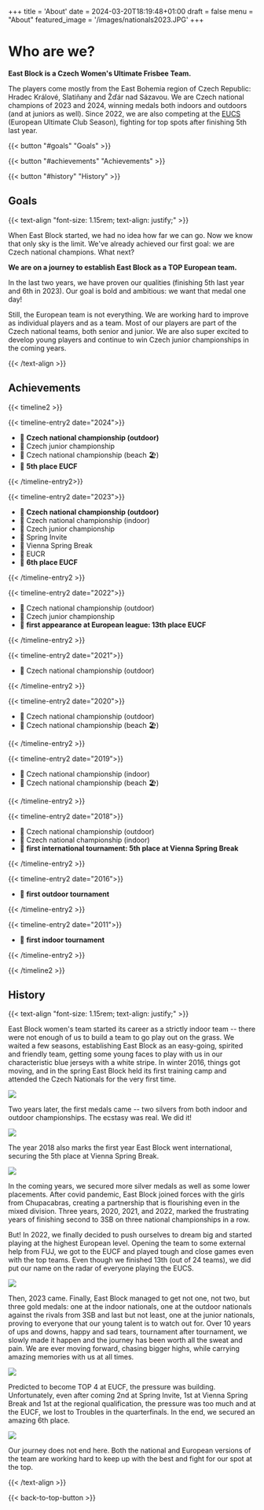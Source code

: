 +++
title = 'About'
date = 2024-03-20T18:19:48+01:00
draft = false
menu = "About"
featured_image = '/images/nationals2023.JPG'
+++

# Who are we?

**East Block is a Czech Women's Ultimate Frisbee Team.**

The players come mostly from the East Bohemia region of Czech Republic: Hradec Králové, Slatiňany and Žďár nad Sázavou. We are Czech national champions of 2023 and 2024, winning medals both indoors and outdoors (and at juniors as well). Since 2022, we are also competing at the [EUCS](https://eucs.ultimatefederation.eu/) (European Ultimate Club Season), fighting for top spots after finishing 5th last year.

{{< button "#goals" "Goals" >}}

{{< button "#achievements" "Achievements" >}}

{{< button "#history" "History" >}}

## Goals

{{< text-align "font-size: 1.15rem; text-align: justify;" >}}

When East Block started, we had no idea how far we can go. Now we know that only sky is the limit. We've already achieved our first goal: we are Czech national champions. What next?

**We are on a journey to establish East Block as a TOP European team.**

In the last two years, we have proven our qualities (finishing 5th last year and 6th in 2023). Our goal is bold and ambitious: we want that medal one day!

Still, the European team is not everything. We are working hard to improve as individual players and as a team. Most of our players are part of the Czech national teams, both senior and junior. We are also super excited to develop young players and continue to win Czech junior championships in the coming years.

{{< /text-align >}}

## Achievements

{{< timeline2 >}}

{{< timeline-entry2 date="2024">}}

- 🥇 **Czech national championship (outdoor)**
- 🥇 Czech junior championship
- 🥉 Czech national championship (beach 🏖️)
- 💙 **5th place EUCF**

{{< /timeline-entry2>}}

{{< timeline-entry2 date="2023">}}

- 🥇 **Czech national championship (outdoor)**
- 🥇 Czech national championship (indoor)
- 🥇 Czech junior championship
- 🥈 Spring Invite
- 🥇 Vienna Spring Break
- 🥇 EUCR
- 💙 **6th place EUCF**

{{< /timeline-entry2 >}}

{{< timeline-entry2 date="2022">}}

- 🥈 Czech national championship (outdoor)
- 🥇 Czech junior championship
- 💙 **first appearance at European league: 13th place EUCF**

{{< /timeline-entry2 >}}

{{< timeline-entry2 date="2021">}}

- 🥈 Czech national championship (outdoor)

{{< /timeline-entry2 >}}

{{< timeline-entry2 date="2020">}}

- 🥈 Czech national championship (outdoor)
- 🥈 Czech national championship (beach 🏖️)

{{< /timeline-entry2 >}}

{{< timeline-entry2 date="2019">}}

- 🥉 Czech national championship (indoor)
- 🥇 Czech national championship (beach 🏖️)

{{< /timeline-entry2 >}}

{{< timeline-entry2 date="2018">}}

- 🥈 Czech national championship (outdoor)
- 🥈 Czech national championship (indoor)
- 💙 **first international tournament: 5th place at Vienna Spring Break**

{{< /timeline-entry2 >}}

{{< timeline-entry2 date="2016">}}

- 💙 **first outdoor tournament**

{{< /timeline-entry2 >}}

{{< timeline-entry2 date="2011">}}

- 💙 **first indoor tournament**

{{< /timeline-entry2 >}}

{{< /timeline2 >}}

## History

{{< text-align "font-size: 1.15rem; text-align: justify;" >}}

East Block women's team started its career as a strictly indoor team -- there were not enough of us to build a team to go play out on the grass. We waited a few seasons, establishing East Block as an easy-going, spirited and friendly team, getting some young faces to play with us in our characteristic blue jerseys with a white stripe. In winter 2016, things got moving, and in the spring East Block held its first training camp and attended the Czech Nationals for the very first time.

![](/images/history/vbw_prvni_outdoor.jpg)

Two years later, the first medals came -- two silvers from both indoor and outdoor championships. The ecstasy was real. We did it!

![](/images/history/mcr_indoor_2018_silver.jpeg)

The year 2018 also marks the first year East Block went international, securing the 5th place at Vienna Spring Break.

![](/images/history/spring_break_2018.jpg)

In the coming years, we secured more silver medals as well as some lower placements. After covid pandemic, East Block joined forces with the girls from Chupacabras, creating a partnership that is flourishing even in the mixed division. Three years, 2020, 2021, and 2022, marked the frustrating years of finishing second to 3SB on three national championships in a row. 

But! In 2022, we finally decided to push ourselves to dream big and started playing at the highest European level. Opening the team to some external help from FUJ, we got to the EUCF and played tough and close games even with the top teams. Even though we finished 13th (out of 24 teams), we did put our name on the radar of everyone playing the EUCS.

![](/images/eucf2023.JPG)

Then, 2023 came. Finally, East Block managed to get not one, not two, but three gold medals: one at the indoor nationals, one at the outdoor nationals against the rivals from 3SB and last but not least, one at the junior nationals, proving to everyone that our young talent is to watch out for. Over 10 years of ups and downs, happy and sad tears, tournament after tournament, we slowly made it happen and the journey has been worth all the sweat and pain. We are ever moving forward, chasing bigger highs, while carrying amazing memories with us at all times.

![](/images/nationals2023.JPG)

Predicted to become TOP 4 at EUCF, the pressure was building. Unfortunately, even after coming 2nd at Spring Invite, 1st at Vienna Spring Break and 1st at the regional qualification, the pressure was too much and at the EUCF, we lost to Troubles in the quarterfinals. In the end, we secured an amazing 6th place.

![](/images/history/eucf2023.png)

Our journey does not end here. Both the national and European versions of the team are working hard to keep up with the best and fight for our spot at the top.

{{< /text-align >}}

{{< back-to-top-button >}}